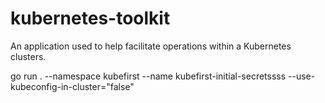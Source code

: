 # kubernetes-toolkit

An application used to help facilitate operations within a Kubernetes clusters.

go run .  --namespace kubefirst --name kubefirst-initial-secretssss --use-kubeconfig-in-cluster="false"